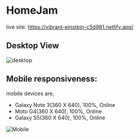 # HomeJam

live site: https://vibrant-einstein-c5d981.netlify.app/

## Desktop View

![desktop](https://user-images.githubusercontent.com/47758718/118397914-15065780-b678-11eb-8029-9a02ed373bed.jpg)


## Mobile responsiveness:
mobile devices are,
* Galaxy Note 3(360 X 640), 100%, Online
* Moto G4(360 X 640), 100%, Online
* Galaxy S5(360 X 640), 100%, Online


![Mobile](https://user-images.githubusercontent.com/47758718/118399920-4b94a000-b681-11eb-8cc9-19ddd5b7a655.jpg)
